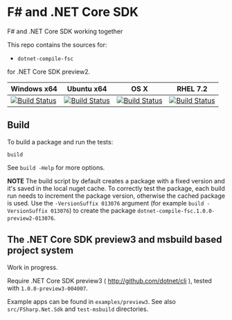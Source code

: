 # F\# and .NET Core SDK

F# and .NET Core SDK working together

This repo contains the sources for:

- `dotnet-compile-fsc`

for .NET Core SDK preview2.

| Windows x64 | Ubuntu x64 | OS X | RHEL 7.2 |
|-------------|------------|------|----------|
| [![Build Status][win-x64-badge]](https://ci2.dot.net/job/dotnet_netcorecli-fsc/job/preview2.1/job/release_windows_nt_x64/) | [![Build Status][ubuntu-x64-badge]](https://ci2.dot.net/job/dotnet_netcorecli-fsc/job/preview2.1/job/release_ubuntu_x64/) | [![Build Status][osx-x64-badge]](https://ci2.dot.net/job/dotnet_netcorecli-fsc/job/preview2.1/job/release_osx_x64/) | [![Build Status](https://ci2.dot.net/buildStatus/icon?job=dotnet_netcorecli-fsc/preview2.1/release_rhel7.2_x64)](https://ci2.dot.net/job/dotnet_netcorecli-fsc/job/preview2.1/job/release_rhel7.2_x64/) |

## Build

To build a package and run the tests:

```
build
```

See `build -Help` for more options.

**NOTE** The build script by default creates a package with a fixed version and 
it's saved in the local nuget cache. 
To correctly test the package, each build run needs to increment the package version, otherwise
the cached package is used.
Use the `-VersionSuffix 013076` argument (for example `build -VersionSuffix 013076`) 
to create the package `dotnet-compile-fsc.1.0.0-preview2-013076`.


## The .NET Core SDK preview3 and msbuild based project system

Work in progress.

Require .NET Core SDK preview3 ( http://github.com/dotnet/cli ), tested with `1.0.0-preview3-004007`.

Example apps can be found in `examples/preview3`.
See also `src/FSharp.Net.Sdk` and `test-msbuild` directories.


[win-x64-badge]: https://ci2.dot.net/buildStatus/icon?job=dotnet_netcorecli-fsc/preview2.1/release_windows_nt_x64
[ubuntu-x64-badge]: https://ci2.dot.net/buildStatus/icon?job=dotnet_netcorecli-fsc/preview2.1/release_ubuntu_x64
[osx-x64-badge]: https://ci2.dot.net/buildStatus/icon?job=dotnet_netcorecli-fsc/preview2.1/release_osx_x64
